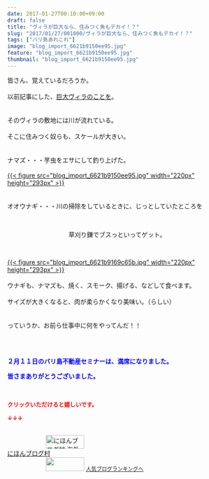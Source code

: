 ```yaml
---
date: 2017-01-27T00:10:00+09:00
draft: false
title: "ヴィラが巨大なら、住みつく魚もデカイ！？"
slug: "2017/01/27/001000/ヴィラが巨大なら、住みつく魚もデカイ！？"
tags: ["バリ島あれこれ"]
image: "blog_import_6621b9150ee95.jpg"
feature: "blog_import_6621b9150ee95.jpg"
thumbnail: "blog_import_6621b9150ee95.jpg"
---
```

<p>皆さん、覚えているだろうか。<br/><br/>以前記事にした、<a href="entry-12220349992.html" target="_blank"><span style="text-decoration: underline;">巨大ヴィラのことを</span></a>。<br/><br/><br/>そのヴィラの敷地には川が流れている。<br/><br/>そこに住みつく奴らも、スケールが大きい。<br/><br/><br/>ナマズ・・・芋虫をエサにして釣り上げた。<br/><br/><a href="blog_import_6621b91622706.jpg">{{< figure src="blog_import_6621b9150ee95.jpg" width="220px" height="293px" >}}</a><br/><br/><br/>オオウナギ・・・川の掃除をしているときに、じっとしていたところを</p><p> </p><p>　　　　　　　　　　草刈り鎌でブスっといってゲット。</p><p> </p><p><a href="blog_import_6621b917b0da5.jpg">{{< figure src="blog_import_6621b9169c65b.jpg" width="220px" height="293px" >}}</a><br/><br/>ウナギも、ナマズも、焼く、スモーク、揚げる、などして食べます。<br/><br/>サイズが大きくなると、肉が柔らかくなり美味い。（らしい）<br/><br/><br/>っていうか、お前ら仕事中に何をやってんだ！！<br/> </p><p> </p><p><span style="font-weight: bold;"><span style="color: rgb(0, 0, 255);">２月１１日のバリ島不動産セミナーは、満席になりました。</span></span></p><p><span style="font-weight: bold;"><span style="color: rgb(0, 0, 255);">皆さまありがとうございました。</span></span></p><p> </p><p><font color="#ff0000" size="2"><strong>クリックいただけると嬉しいです。</strong></font></p><p><font color="#ff0000" size="2"><strong>↓↓↓</strong></font></p><p><br/><a href="ranking.html?p_cid=01260127" target="_blank"><img alt="にほんブログ村 海外生活ブログ バリ島情報へ" border="0" height="31" src="data:image/svg+xml;charset=utf-8,%3Csvg%20xmlns%3D%22http%3A%2F%2Fwww.w3.org%2F2000%2Fsvg%22%20title%3D%22Placeholder%20for%20Images%22%20role%3D%22presentation%22%20viewBox%3D%220%200%2088%2031%22%20%2F%3E" width="88" data-src="https://img-proxy.blog-video.jp/images?url=http%3A%2F%2Foverseas.blogmura.com%2Fbali%2Fimg%2Fbali88_31.gif" style="aspect-ratio: auto 88 / 31;"/><noscript><img alt="にほんブログ村 海外生活ブログ バリ島情報へ" border="0" height="31" src="https://img-proxy.blog-video.jp/images?url=http%3A%2F%2Foverseas.blogmura.com%2Fbali%2Fimg%2Fbali88_31.gif" width="88"></noscript></a><br/><a href="ranking.html?p_cid=01260127" target="_blank">にほんブログ村</a><br/><a href="link.php?1804582" title="人気ブログランキングへ"><img border="0" height="31" src="data:image/svg+xml;charset=utf-8,%3Csvg%20xmlns%3D%22http%3A%2F%2Fwww.w3.org%2F2000%2Fsvg%22%20title%3D%22Placeholder%20for%20Images%22%20role%3D%22presentation%22%20viewBox%3D%220%200%2088%2031%22%20%2F%3E" width="88" data-src="https://blog.with2.net/img/banner/banner_22.gif" style="aspect-ratio: auto 88 / 31;"/><noscript><img border="0" height="31" src="https://blog.with2.net/img/banner/banner_22.gif" width="88"></noscript></a> <a href="link.php?1804582" style="font-size: 12px;">人気ブログランキングへ</a></p>

